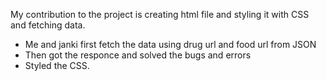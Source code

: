 My contribution to the project is creating html file and styling it with CSS and fetching data.
- Me and janki first fetch the data using drug url and food url from JSON
- Then got the responce and solved the bugs and errors
- Styled the CSS. 
